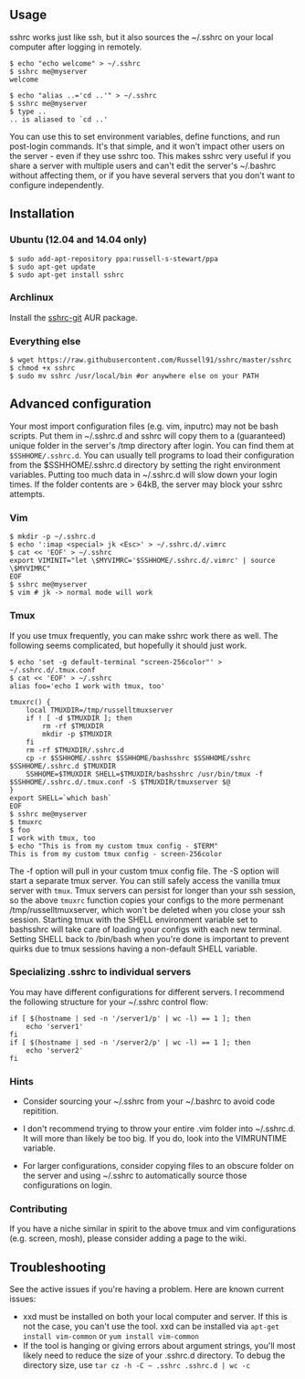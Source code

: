 ## Usage

sshrc works just like ssh, but it also sources the ~/.sshrc on your local computer after logging in remotely.

    $ echo "echo welcome" > ~/.sshrc
    $ sshrc me@myserver
    welcome

    $ echo "alias ..='cd ..'" > ~/.sshrc
    $ sshrc me@myserver
    $ type ..
    .. is aliased to `cd ..'

You can use this to set environment variables, define functions, and run post-login commands. It's that simple, and it won't impact other users on the server - even if they use sshrc too. This makes sshrc very useful if you share a server with multiple users and can't edit the server's ~/.bashrc without affecting them, or if you have several servers that you don't want to configure independently.

## Installation

### Ubuntu (12.04 and 14.04 only)

    $ sudo add-apt-repository ppa:russell-s-stewart/ppa
    $ sudo apt-get update
    $ sudo apt-get install sshrc

### Archlinux

Install the [sshrc-git][] AUR package.

### Everything else

    $ wget https://raw.githubusercontent.com/Russell91/sshrc/master/sshrc
    $ chmod +x sshrc
    $ sudo mv sshrc /usr/local/bin #or anywhere else on your PATH

## Advanced configuration

Your most import configuration files (e.g. vim, inputrc) may not be bash scripts. Put them in ~/.sshrc.d and sshrc will copy them to a (guaranteed) unique folder in the server's /tmp directory after login. You can find them at `$SSHHOME/.sshrc.d`. You can usually tell programs to load their configuration from the $SSHHOME/.sshrc.d directory by setting the right environment variables. Putting too much data in ~/.sshrc.d will slow down your login times. If the folder contents are > 64kB, the server may block your sshrc attempts.

### Vim

    $ mkdir -p ~/.sshrc.d
    $ echo ':imap <special> jk <Esc>' > ~/.sshrc.d/.vimrc
    $ cat << 'EOF' > ~/.sshrc
    export VIMINIT="let \$MYVIMRC='$SSHHOME/.sshrc.d/.vimrc' | source \$MYVIMRC"
    EOF
    $ sshrc me@myserver
    $ vim # jk -> normal mode will work


### Tmux

If you use tmux frequently, you can make sshrc work there as well. The following seems complicated, but hopefully it should just work.

    $ echo 'set -g default-terminal "screen-256color"' > ~/.sshrc.d/.tmux.conf
    $ cat << 'EOF' > ~/.sshrc
    alias foo='echo I work with tmux, too'
    
    tmuxrc() {
        local TMUXDIR=/tmp/russelltmuxserver
        if ! [ -d $TMUXDIR ]; then
            rm -rf $TMUXDIR
            mkdir -p $TMUXDIR
        fi
        rm -rf $TMUXDIR/.sshrc.d
        cp -r $SSHHOME/.sshrc $SSHHOME/bashsshrc $SSHHOME/sshrc $SSHHOME/.sshrc.d $TMUXDIR
        SSHHOME=$TMUXDIR SHELL=$TMUXDIR/bashsshrc /usr/bin/tmux -f $SSHHOME/.sshrc.d/.tmux.conf -S $TMUXDIR/tmuxserver $@
    }
    export SHELL=`which bash`
    EOF
    $ sshrc me@myserver
    $ tmuxrc
    $ foo
    I work with tmux, too
    $ echo "This is from my custom tmux config - $TERM"
    This is from my custom tmux config - screen-256color

The -f option will pull in your custom tmux config file. The -S option will start a separate tmux server. You can still safely access the vanilla tmux server with `tmux`. Tmux servers can persist for longer than your ssh session, so the above `tmuxrc` function copies your configs to the more permenant /tmp/russelltmuxserver, which won't be deleted when you close your ssh session. Starting tmux with the SHELL environment variable set to bashsshrc will take care of loading your configs with each new terminal. Setting SHELL back to /bin/bash when you're done is important to prevent quirks due to tmux sessions having a non-default SHELL variable.

### Specializing .sshrc to individual servers

You may have different configurations for different servers. I recommend the following structure for your ~/.sshrc control flow:

    if [ $(hostname | sed -n '/server1/p' | wc -l) == 1 ]; then
        echo 'server1'
    fi
    if [ $(hostname | sed -n '/server2/p' | wc -l) == 1 ]; then
        echo 'server2'
    fi

### Hints

* Consider sourcing your ~/.sshrc from your ~/.bashrc to avoid code repitition.

* I don't recommend trying to throw your entire .vim folder into ~/.sshrc.d. It will more than likely be too big. If you do, look into the VIMRUNTIME variable.

* For larger configurations, consider copying files to an obscure folder on the server and using ~/.sshrc to automatically source those configurations on login.

### Contributing

If you have a niche similar in spirit to the above tmux and vim configurations (e.g. screen, mosh), please consider adding a page to the wiki.

## Troubleshooting

See the active issues if you're having a problem. Here are known current issues:

* xxd must be installed on both your local computer and server. If this is not the case, you can't use the tool. xxd can be installed via `apt-get install vim-common` or `yum install vim-common`
* If the tool is hanging or giving errors about argument strings, you'll most likely need to reduce the size of your .sshrc.d directory. To debug the directory size, use `tar cz -h -C ~ .sshrc .sshrc.d | wc -c`

[sshrc-git]: https://aur.archlinux.org/packages/sshrc-git
